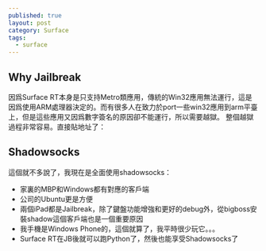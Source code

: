 ```yaml
---
published: true
layout: post
category: Surface
tags: 
  - surface
---
```


## Why Jailbreak

因爲Surface RT本身是只支持Metro類應用，傳統的Win32應用無法運行，這是因爲使用ARM處理器決定的。而有很多人在致力於port一些win32應用到arm平臺上，但是這些應用又因爲數字簽名的原因卻不能運行，所以需要越獄。
整個越獄過程非常容易。直接貼地址了：

## Shadowsocks

這個就不多說了，我現在是全面使用shadowsocks：

+ 家裏的MBP和Windows都有對應的客戶端
+ 公司的Ubuntu更是方便
+ 兩個iPad都是Jailbreak，除了鍵盤功能增強和更好的debug外，從bigboss安裝shadow這個客戶端也是一個重要原因
+ 我手機是Windows Phone的，這個就算了，我平時很少玩它。。。
+ Surface RT在JB後就可以跑Python了，然後也能享受Shadowsocks了

